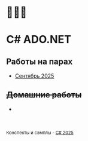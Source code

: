 # 🥨🥨🥨

# C# ADO.NET

## Работы на парах

* [Сентябрь 2025](classwork/2025.09)

## ~~Домашние работы~~

*

<br/> <br/> <!--patapim -->
<sub>Конспекты и сэмплы - [C# 2025](https://github.com/rotat1ck/cs-assignments)</sub>
